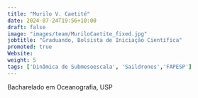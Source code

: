 ```yaml
---
title: "Murilo V. Caetité"
date: 2024-07-24T19:56+10:00
draft: false
image: "images/team/MuriloCaetite_fixed.jpg"
jobtitle: "Graduando, Bolsista de Iniciação Científica"
promoted: true
Website: 
weight: 5
tags: ['Dinâmica de Submesoescala', 'Saildrones','FAPESP']
---
```



Bacharelado em Oceanografia, USP                                          